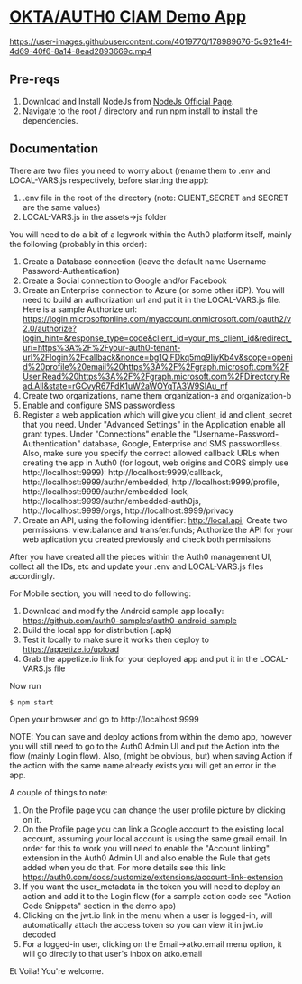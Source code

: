 # [OKTA/AUTH0 CIAM Demo App](https://okta.com)

https://user-images.githubusercontent.com/4019770/178989676-5c921e4f-4d69-40f6-8a14-8ead2893669c.mp4

## Pre-reqs

1. Download and Install NodeJs from [NodeJs Official Page](https://nodejs.org/en/download/).
2. Navigate to the root / directory and run npm install to install the dependencies.

## Documentation
There are two files you need to worry about (rename them to .env and LOCAL-VARS.js respectively, before starting the app):
1. .env file in the root of the directory (note: CLIENT_SECRET and SECRET are the same values)
2. LOCAL-VARS.js in the assets->js folder 


You will need to do a bit of a legwork within the Auth0 platform itself, mainly the following (probably in this order):
1. Create a Database connection (leave the default name Username-Password-Authentication)
2. Create a Social connection to Google and/or Facebook
3. Create an Enterprise connection to Azure (or some other iDP). You will need to build an authorization url and put it in the LOCAL-VARS.js file. Here is a sample Authorize url: 
https://login.microsoftonline.com/myaccount.onmicrosoft.com/oauth2/v2.0/authorize?login_hint=&response_type=code&client_id=your_ms_client_id&redirect_uri=https%3A%2F%2Fyour-auth0-tenant-url%2Flogin%2Fcallback&nonce=bg1QiFDkq5mq9IiyKb4v&scope=openid%20profile%20email%20https%3A%2F%2Fgraph.microsoft.com%2FUser.Read%20https%3A%2F%2Fgraph.microsoft.com%2FDirectory.Read.All&state=rGCvyR67FdK1uW2aWOYqTA3W9SIAu_nf
4. Create two organizations, name them organization-a and organization-b
5. Enable and configure SMS passwordless
6. Register a web application which will give you client_id and client_secret that you need. Under "Advanced Settings" in the Application enable all grant types. Under "Connections" enable the "Username-Password-Authentication" database, Google, Enterprise and SMS passwordless. Also, make sure you specify the correct allowed callback URLs when creating the app in Auth0 (for logout, web origins and CORS simply use http://localhost:9999):
http://localhost:9999/callback, http://localhost:9999/authn/embedded, http://localhost:9999/profile, http://localhost:9999/authn/embedded-lock, http://localhost:9999/authn/embedded-auth0js, http://localhost:9999/orgs, http://localhost:9999/privacy
7. Create an API, using the following identifier: http://local.api; Create two permissions: view:balance and transfer:funds; Authorize the API for your web aplication you created previously and check both permissions


After you have created all the pieces within the Auth0 management UI, collect all the IDs, etc and update your .env and LOCAL-VARS.js files accordingly.

For Mobile section, you will need to do following:
1. Download and modify the Android sample app locally: https://github.com/auth0-samples/auth0-android-sample
2. Build the local app for distribution (.apk)
3. Test it locally to make sure it works then deploy to https://appetize.io/upload
4. Grab the appetize.io link for your deployed app and put it in the LOCAL-VARS.js file

Now run
```bash
$ npm start
```
Open your browser and go to http://localhost:9999

NOTE: You can save and deploy actions from within the demo app, however you will still need to go to the Auth0 Admin UI and put the Action into the flow (mainly Login flow). Also, (might be obvious, but) when saving Action if the action with the same name already exists you will get an error in the app.

A couple of things to note:
1. On the Profile page you can change the user profile picture by clicking on it. 
2. On the Profile page you can link a Google account to the existing local account, assuming your local account is using the same gmail email. In order for this to work you will need to enable the "Account linking" extension in the Auth0 Admin UI and also enable the Rule that gets added when you do that. For more details see this link: https://auth0.com/docs/customize/extensions/account-link-extension
3. If you want the user_metadata in the token you will need to deploy an action and add it to the Login flow (for a sample action code see "Action Code Snippets" section in the demo app)
4. Clicking on the jwt.io link in the menu when a user is logged-in, will automatically attach the access token so you can view it in jwt.io decoded
5. For a logged-in user, clicking on the Email->atko.email menu option, it will go directly to that user's inbox on atko.email

Et Voila! You're welcome.
